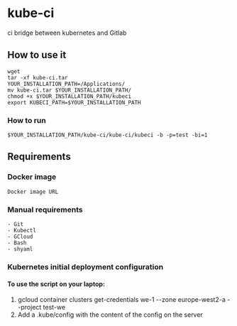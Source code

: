 # kube-ci
ci bridge between kubernetes and Gitlab

## How to use it

```
wget 
tar -xf kube-ci.tar 
YOUR_INSTALLATION_PATH=/Applications/
mv kube-ci.tar $YOUR_INSTALLATION_PATH/
chmod +x $YOUR_INSTALLATION_PATH/kubeci
export KUBECI_PATH=$YOUR_INSTALLATION_PATH
```

### How to run
```
$YOUR_INSTALLATION_PATH/kube-ci/kube-ci/kubeci -b -p=test -bi=1
```

## Requirements

### Docker image
   
    Docker image URL
   
### Manual requirements
    
    - Git
    - Kubectl
    - GCloud
    - Bash
    - shyaml
    
    
### Kubernetes initial deployment configuration

#### To use the script on your laptop:
1) gcloud container clusters get-credentials we-1 --zone europe-west2-a --project test-we
2) Add a .kube/config with the content of the config on the server